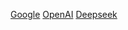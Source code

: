 [Google](https://ai.google.dev/gemini-api/docs?hl=zh-cn)
[OpenAI](https://platform.openai.com/logs)
[Deepseek](https://platform.deepseek.com/)
